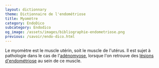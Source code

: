 ```yaml
---
layout: dictionnary
theme: Dictionnaire de l'endométriose
title: Myomètre
category: EndoDico
subcategory: Endodico
og_image: /assets/images/bibliographie-endometriose.png
previous: /savoir/endo-dico.html
---
```


Le myomètre est le muscle utérin, soit le muscle de l'utérus. Il est sujet à pathologie dans le cas de l'[adénomyose](adenomyose.html), lorsque l'on retrouve des [lésions d'endométriose](lesions-endometriose.html) au sein de ce muscle.